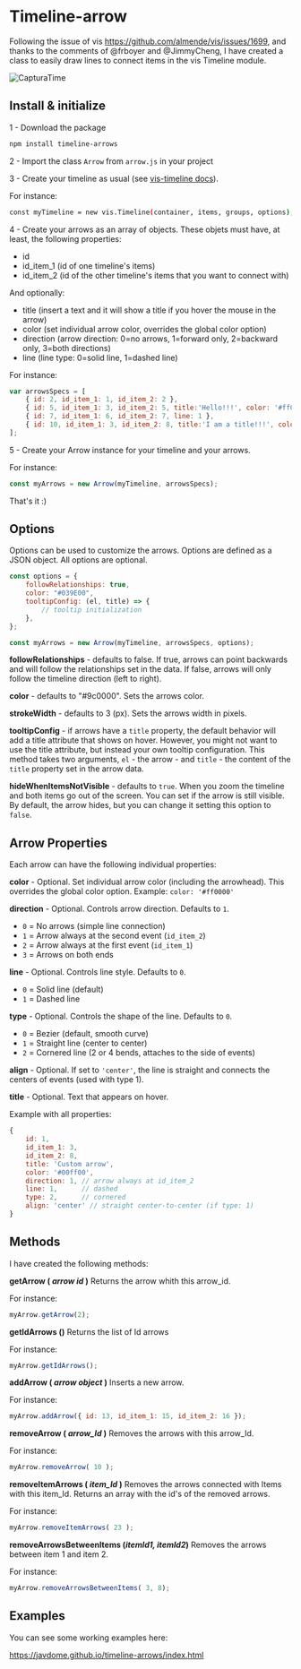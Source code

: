 # Timeline-arrow

Following the issue of vis https://github.com/almende/vis/issues/1699, and thanks to the comments of @frboyer and @JimmyCheng, I have created a class to easily draw lines to connect items in the vis Timeline module.

![CapturaTime](https://github.com/user-attachments/assets/50cb09bc-00d8-4afa-9779-76f5515a898c)


## Install & initialize

1 - Download the package

```bash
npm install timeline-arrows
```

2 - Import the class `Arrow` from `arrow.js` in your project


3 - Create your timeline as usual (see [vis-timeline docs](https://visjs.github.io/vis-timeline/docs/timeline/)).

For instance:

```bash
const myTimeline = new vis.Timeline(container, items, groups, options);
```


4 - Create your arrows as an array of objects. These objets must have, at least, the following properties:
* id
* id_item_1 (id of one timeline's items)
* id_item_2 (id of the other timeline's items that you want to connect with)

And optionally:
* title (insert a text and it will show a title if you hover the mouse in the arrow)
* color (set individual arrow color, overrides the global color option)
* direction (arrow direction: 0=no arrows, 1=forward only, 2=backward only, 3=both directions)
* line (line type: 0=solid line, 1=dashed line)

For instance:

```javascript
var arrowsSpecs = [
    { id: 2, id_item_1: 1, id_item_2: 2 },
    { id: 5, id_item_1: 3, id_item_2: 5, title:'Hello!!!', color: '#ff0000', direction: 1 },
    { id: 7, id_item_1: 6, id_item_2: 7, line: 1 },
    { id: 10, id_item_1: 3, id_item_2: 8, title:'I am a title!!!', color: '#00ff00', direction: 3, line: 1 }
];
```

5 - Create your Arrow instance for your timeline and your arrows.

For instance:

```javascript
const myArrows = new Arrow(myTimeline, arrowsSpecs);
```

That's it :)


## Options

Options can be used to customize the arrows. Options are defined as a JSON object. All options are optional.

```javascript
const options = {
    followRelationships: true,
    color: "#039E00",
    tooltipConfig: (el, title) => {
        // tooltip initialization
    },
};

const myArrows = new Arrow(myTimeline, arrowsSpecs, options);
```

**followRelationships** - defaults to false.
If true, arrows can point backwards and will follow the relationships set in the data. If false, arrows will only follow the timeline direction (left to right).

**color** - defaults to "#9c0000".
Sets the arrows color.

**strokeWidth** - defaults to 3 (px).
Sets the arrows width in pixels.

**tooltipConfig** - if arrows have a `title` property, the default behavior will add a title attribute that shows on hover. However, you might not want to use the title attribute, but instead your own tooltip configuration.
This method takes two arguments, `el` - the arrow - and `title` - the content of the `title` property set in the arrow data.

**hideWhenItemsNotVisible** - defaults to `true`.
When you zoom the timeline and both items go out of the screen. You can set if the arrow is still visible. By default, the arrow hides, but you can change it setting this option to `false`.

## Arrow Properties

Each arrow can have the following individual properties:

**color** - Optional. Set individual arrow color (including the arrowhead). This overrides the global color option.
Example: `color: '#ff0000'`

**direction** - Optional. Controls arrow direction. Defaults to `1`.

* `0` = No arrows (simple line connection)
* `1` = Arrow always at the second event (`id_item_2`)
* `2` = Arrow always at the first event (`id_item_1`)
* `3` = Arrows on both ends

**line** - Optional. Controls line style. Defaults to `0`.

* `0` = Solid line (default)
* `1` = Dashed line

**type** - Optional. Controls the shape of the line. Defaults to `0`.

* `0` = Bezier (default, smooth curve)
* `1` = Straight line (center to center)
* `2` = Cornered line (2 or 4 bends, attaches to the side of events)

**align** - Optional. If set to `'center'`, the line is straight and connects the centers of events (used with type 1).

**title** - Optional. Text that appears on hover.

Example with all properties:

```javascript
{ 
    id: 1, 
    id_item_1: 3, 
    id_item_2: 8, 
    title: 'Custom arrow', 
    color: '#00ff00', 
    direction: 1, // arrow always at id_item_2
    line: 1,      // dashed
    type: 2,      // cornered
    align: 'center' // straight center-to-center (if type: 1)
}
```

## Methods

I have created the following methods:

**getArrow ( *arrow id* )**  Returns the arrow whith this arrow_id.

For instance:

```javascript
myArrow.getArrow(2);
```

**getIdArrows ()** Returns the list of Id arrows

For instance:

```javascript
myArrow.getIdArrows();
```

**addArrow ( *arrow object* )**  Inserts a new arrow.

For instance:

```javascript
myArrow.addArrow({ id: 13, id_item_1: 15, id_item_2: 16 });
```

**removeArrow ( *arrow_Id* )**   Removes the arrows with this arrow_Id.

For instance:

```javascript
myArrow.removeArrow( 10 );
```

**removeItemArrows ( *item_Id* )**   Removes the arrows connected with Items with this item_Id. Returns an array with the id's of the removed arrows.

For instance:

```javascript
myArrow.removeItemArrows( 23 );
```

**removeArrowsBetweenItems (*itemId1, itemId2*)**  Removes the arrows between item 1 and item 2.

For instance:

```javascript
myArrow.removeArrowsBetweenItems( 3, 8);
```

## Examples

You can see some working examples here:

https://javdome.github.io/timeline-arrows/index.html
